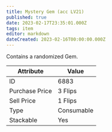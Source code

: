 ```yaml
---
title: Mystery Gem (acc LV21)
published: true
date: 2023-02-17T23:35:01.000Z
tags: item
editor: markdown
dateCreated: 2023-02-16T00:00:00.000Z
---
```


Contains a randomized Gem.

|Attribute|Value|
|-|-|
|ID|6883|
|Purchase Price|3 Flips|
|Sell Price|1 Flips|
|Type|Consumable|
|Stackable|Yes|


